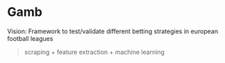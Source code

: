 # Gamb 

Vision: Framework to test/validate different betting strategies in european football leagues

> scraping + feature extraction + machine learning
